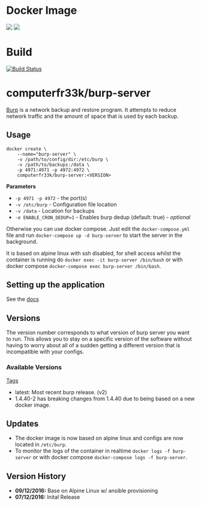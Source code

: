 # Docker Image

[![](https://images.microbadger.com/badges/image/computerfr33k/burp-server.svg)](http://microbadger.com/images/computerfr33k/burp-server "Get your own image badge on microbadger.com")
[![](https://images.microbadger.com/badges/version/computerfr33k/burp-server.svg)](http://microbadger.com/images/computerfr33k/burp-server "Get your own version badge on microbadger.com")

# Build

[![Build Status](https://travis-ci.org/computerfr33k/docker-burp-backup-server.svg?branch=master)](https://travis-ci.org/computerfr33k/docker-burp-backup-server)

# computerfr33k/burp-server

[Burp](http://burp.grke.org/) is a network backup and restore program. It attempts to reduce network traffic and the amount of space that is used by each backup.

## Usage

```
docker create \
    --name="burp-server" \
    -v /path/to/config/dir:/etc/burp \
    -v /path/to/backups:/data \
    -p 4971:4971 -p 4972:4972 \
    computerfr33k/burp-server:<VERSION>
```

**Parameters**

* `-p 4971 -p 4972` - the port(s)
* `-v /etc/burp` - Configuration file location
* `-v /data` - Location for backups
* `-e ENABLE_CRON_DEDUP=1` - Enables burp dedup (default: true) - *optional*

Otherwise you can use docker compose. Just edit the `docker-compose.yml` file and run `docker-compose up -d burp-server` to start the server in the background.

It is based on alpine linux with ssh disabled, for shell access whilst the container is running do `docker exec -it burp-server /bin/bash` or with docker compose `docker-compose exec burp-server /bin/bash`.

## Setting up the application

See the [docs](http://burp.grke.org/docs.html)

## Versions

The version number corresponds to what version of burp server you want to run. This allows you to stay on a specific version of the software without having to worry about all of a sudden getting a different version that is incompatible with your configs.

### Available Versions

[Tags](https://hub.docker.com/r/computerfr33k/burp-server/tags/)

* latest: Most recent burp release. (v2)
* 1.4.40-2 has breaking changes from 1.4.40 due to being based on a new docker image.

## Updates

* The docker image is now based on alpine linux and configs are now located in `/etc/burp`.
* To monitor the logs of the container in realtime `docker logs -f burp-server` or with docker compose `docker-compose logs -f burp-server`.

## Version History

+ **09/12/2016:** Base on Alpine Linux w/ ansible provisioning
+ **07/12/2016:** Inital Release
